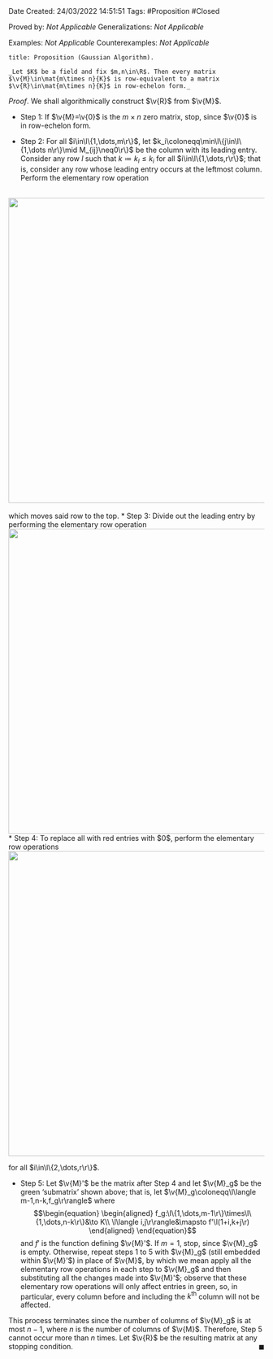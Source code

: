 <br />
<br />

Date Created: 24/03/2022 14:51:51
Tags: #Proposition #Closed 

Proved by: _Not Applicable_
Generalizations: _Not Applicable_

Examples: _Not Applicable_
Counterexamples: _Not Applicable_

``` ad-Proposition
title: Proposition (Gaussian Algorithm).

_Let $K$ be a field and fix $m,n\in\R$. Then every matrix $\v{M}\in\mat{m\times n}{K}$ is row-equivalent to a matrix $\v{R}\in\mat{m\times n}{K}$ in row-echelon form._

```

_Proof_. We shall algorithmically construct $\v{R}$ from $\v{M}$.
* Step 1: If $\v{M}=\v{0}$ is the $m\times n$ zero matrix, stop, since $\v{0}$ is in row-echelon form.

* Step 2: For all $i\in\l\{1,\dots,m\r\}$, let $k_i\coloneqq\min\l\{j\in\l\{1,\dots n\r\}\mid M_{ij}\neq0\r\}$ be the column with its leading entry. Consider any row $l$ such that $k\coloneqq k_l\leq k_i$ for all $i\in\l\{1,\dots,r\r\}$; that is, consider any row whose leading entry occurs at the leftmost column. Perform the elementary row operation
<br>
  <center><img src="https://raw.githubusercontent.com/zhaoshenzhai/MathWiki/master/Images/2022-03-24_185733/image.svg", width=600></center>
<br>
  which moves said row to the top.
* Step 3: Divide out the leading entry by performing the elementary row operation
  <center><img src="https://raw.githubusercontent.com/zhaoshenzhai/MathWiki/master/Images/2022-03-24_201822
/image.svg", width=600></center>
* Step 4: To replace all with red entries with $0$, perform the elementary row operations
  <center><img src="https://raw.githubusercontent.com/zhaoshenzhai/MathWiki/master/Images/2022-03-24_203210/image.svg", width=600></center>

  for all $i\in\l\{2,\dots,r\r\}$.
* Step 5: Let $\v{M}'$ be the matrix after Step 4 and let $\v{M}_g$ be the green $\textrm{`}$submatrix$\textrm{'}$ shown above; that is, let $\v{M}_g\coloneqq\l\langle m-1,n-k,f_g\r\rangle$ where
$$\begin{equation}
    \begin{aligned}
        f_g:\l\{1,\dots,m-1\r\}\times\l\{1,\dots,n-k\r\}&\to K\\
        \l\langle i,j\r\rangle&\mapsto f'\l(1+i,k+j\r)
    \end{aligned}
\end{equation}$$
and $f'$ is the function defining $\v{M}'$. If $m=1$, stop, since $\v{M}_g$ is empty. Otherwise, repeat steps 1 to 5 with $\v{M}_g$ (still embedded within $\v{M}'$) in place of $\v{M}$, by which we mean apply all the elementary row operations in each step to $\v{M}_g$ and then substituting all the changes made into $\v{M}'$; observe that these elementary row operations will only affect entries in green, so, in particular, every column before and including the $k^\textrm{th}$ column will not be affected.

This process terminates since the number of columns of $\v{M}_g$ is at most $n-1$, where $n$ is the number of columns of $\v{M}$. Therefore, Step 5 cannot occur more than $n$ times. Let $\v{R}$ be the resulting matrix at any stopping condition.<span style="float:right;">$\blacksquare$</span>
